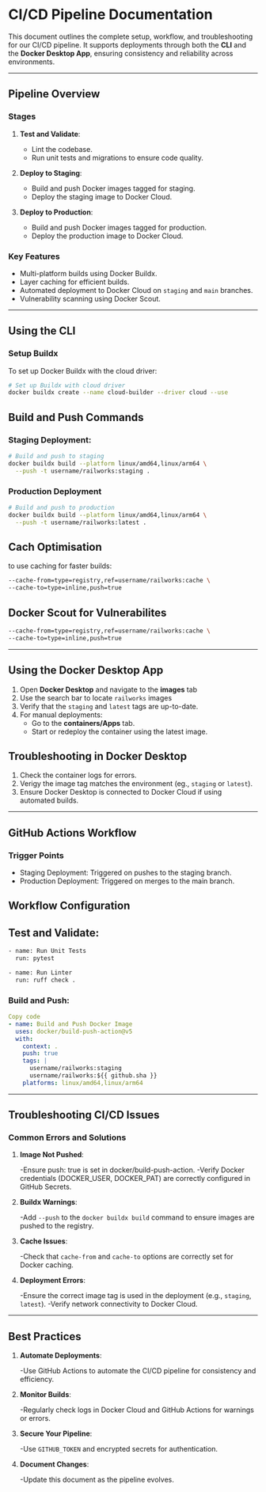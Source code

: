 # CI/CD Pipeline Documentation

This document outlines the complete setup, workflow, and troubleshooting for our CI/CD pipeline. It supports deployments through both the **CLI** and the **Docker Desktop App**, ensuring consistency and reliability across environments.

---

## Pipeline Overview

### Stages

1. **Test and Validate**:
    - Lint the codebase.
    - Run unit tests and migrations to ensure code quality.

2. **Deploy to Staging**:
    - Build and push Docker images tagged for staging.
    - Deploy the staging image to Docker Cloud.

3. **Deploy to Production**:
    - Build and push Docker images tagged for production.
    - Deploy the production image to Docker Cloud.

### Key Features

- Multi-platform builds using Docker Buildx.
- Layer caching for efficient builds.
- Automated deployment to Docker Cloud on `staging` and `main` branches.
- Vulnerability scanning using Docker Scout.

---

## Using the CLI

### Setup Buildx

To set up Docker Buildx with the cloud driver:

```bash
# Set up Buildx with cloud driver
docker buildx create --name cloud-builder --driver cloud --use
```

## Build and Push Commands

### Staging Deployment:

```bash
# Build and push to staging
docker buildx build --platform linux/amd64,linux/arm64 \
  --push -t username/railworks:staging .
```

### Production Deployment

```bash
# Build and push to production
docker buildx build --platform linux/amd64,linux/arm64 \
  --push -t username/railworks:latest .
```

## Cach Optimisation

to use caching for faster builds:
```bash
--cache-from=type=registry,ref=username/railworks:cache \
--cache-to=type=inline,push=true
```
## Docker Scout for Vulnerabilites
```bash
--cache-from=type=registry,ref=username/railworks:cache \
--cache-to=type=inline,push=true
```
---

## Using the Docker Desktop App

1. Open **Docker Desktop** and navigate to the **images** tab
2. Use the search bar to locate `railworks` images
3. Verify that the `staging` and `latest` tags are up-to-date.
4. For manual deployments:
    - Go to the **containers/Apps** tab.
    - Start or redeploy the container using the latest image.
## Troubleshooting in Docker Desktop
1. Check the container logs for errors.
2. Verigy the image tag matches the environment (eg., `staging` or `latest`).
3. Ensure Docker Desktop is connected to Docker Cloud if using automated builds.
---
## GitHub Actions Workflow
### Trigger Points
- Staging Deployment: Triggered on pushes to the staging branch.
- Production Deployment: Triggered on merges to the main branch.
## Workflow Configuration
## Test and Validate:
```bash
- name: Run Unit Tests
  run: pytest

- name: Run Linter
  run: ruff check .

```
### Build and Push:


```yaml
Copy code
- name: Build and Push Docker Image
  uses: docker/build-push-action@v5
  with:
    context: .
    push: true
    tags: |
      username/railworks:staging
      username/railworks:${{ github.sha }}
    platforms: linux/amd64,linux/arm64
```
---
## Troubleshooting CI/CD Issues
### Common Errors and Solutions
1. **Image Not Pushed**:

    -Ensure push: true is set in docker/build-push-action.
    -Verify Docker credentials (DOCKER_USER, DOCKER_PAT) are correctly configured in GitHub Secrets.
2. **Buildx Warnings**:

    -Add `--push` to the `docker buildx build` command to ensure images are pushed to the registry.
3. **Cache Issues**:

    -Check that `cache-from` and `cache-to` options are correctly set for Docker caching.
4. **Deployment Errors**:

    -Ensure the correct image tag is used in the deployment (e.g., `staging`, `latest`).
    -Verify network connectivity to Docker Cloud.
---
## Best Practices
1. **Automate Deployments**:

    -Use GitHub Actions to automate the CI/CD pipeline for consistency and efficiency.
2. **Monitor Builds**:

    -Regularly check logs in Docker Cloud and GitHub Actions for warnings or errors.
3. **Secure Your Pipeline**:

    -Use `GITHUB_TOKEN` and encrypted secrets for authentication.
4. **Document Changes**:

    -Update this document as the pipeline evolves.